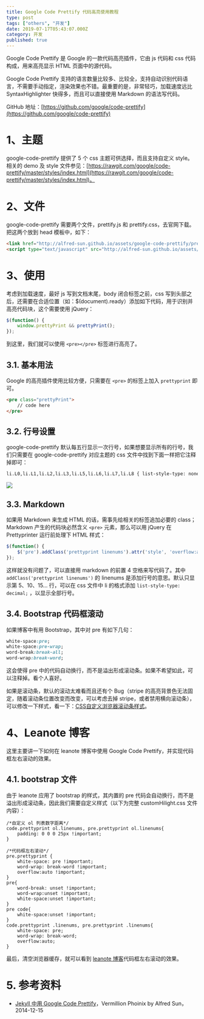```yaml
---
title: Google Code Prettify 代码高亮使用教程
type: post
tags: ["others", "开发"]
date: 2019-07-17T05:43:07.000Z
category: 开发
published: true
---
```


Google Code Prettify 是 Google 的一款代码高亮插件，它由 js 代码和 css 代码构成，用来高亮显示 HTML 页面中的源代码。

Google Code Prettify 支持的语言数量比较多、比较全，支持自动识别代码语言，不需要手动指定，渲染效果也不错。最重要的是，非常轻巧，加载速度远比 SyntaxHighlighter 快得多，而且可以直接使用 Markdown 的语法写代码。

GitHub 地址：[https://github.com/google/code-prettify](https://github.com/google/code-prettify)



# **1、主题**

google-code-prettify 提供了 5 个 css 主题可供选择，而且支持自定义 style。相关的 demo 及 style 文件参见：[https://rawgit.com/google/code-prettify/master/styles/index.html](https://rawgit.com/google/code-prettify/master/styles/index.html)。



# **2、文件**

google-code-prettify 需要两个文件，prettify.js 和 prettify.css，去官网下载。把这两个放到 head 模板中，如下：
```html
<link href="http://alfred-sun.github.io/assets/google-code-prettify/prettify.css" rel="stylesheet" type="text/css" media="all">
<script type="text/javascript" src="http://alfred-sun.github.io/assets/google-code-prettify/prettify.js"></script>
```



# **3、使用**

考虑到加载速度，最好 js 写到文档末尾，body 闭合标签之前，css 写到头部之后，还需要在合适位置（如：$(document).ready）添加如下代码，用于识别并高亮代码块，这个需要使用 jQuery：
```javascript
$(function() {
    window.prettyPrint && prettyPrint();
});
```

到这里，我们就可以使用 `<pre></pre>` 标签进行高亮了。



## 3.1. 基本用法

Google 的高亮插件使用比较方便，只需要在 `<pre>` 的标签上加入 `prettyprint` 即可。
```html
<pre class="prettyPrint">
    // code here
</pre>
```



## 3.2. 行号设置

google-code-prettify 默认每五行显示一次行号，如果想要显示所有的行号，我们只需要在 google-code-prettify 对应主题的 css 文件中找到下面一样把它注释掉即可：
```html
li.L0,li.L1,li.L2,li.L3,li.L5,li.L6,li.L7,li.L8 { list-style-type: none }
```

![](https://qiniu.bioinit.com/yuque/0/2019/png/126032/1563342577013-d0f4a151-8558-4bf0-aa30-e4853daa64c9.png#align=left&display=inline&height=501&originHeight=501&originWidth=584&size=0&status=done&width=584)


## 3.3. Markdown

如果用 Markdown 来生成 HTML 的话，需事先给相关的标签追加必要的 class；Markdown 产生的代码块必然含义 `<pre>` 元素，那么可以用 jQuery 在 Prettyprinter 运行前处理下 HTML 样式：
```javascript
$(function() {
    $('pre').addClass('prettyprint linenums').attr('style', 'overflow:auto');
});
```

这样就没有问题了，可以直接用 markdown 的前置 4 空格来写代码了。其中 `addClass('prettyprint linenums')` 的 linenums 是添加行号的意思。默认只显示第 5、10、15... 行，可以在 css 文件中 li 的格式添加 `list-style-type: decimal;` ，以显示全部行号。



## 3.4. Bootstrap 代码框滚动

如果博客中有用 Bootstrap，其中对 pre 有如下几句：
```css
white-space:pre;
white-space:pre-wrap;
word-break:break-all;
word-wrap:break-word;
```

这会使得 pre 中的代码自动换行，而不是溢出形成滚动条。如果不希望如此，可以注释掉。看个人喜好。

如果是滚动条，默认的滚动太难看而且还有个 Bug（stripe 的高亮背景色无法固定，随着滚动条位置改变而改变，可以考虑去掉 stripe，或者禁用横向滚动条），可以修改一下样式，看一下：[CSS自定义浏览器滚动条样式](http://ju.outofmemory.cn/entry/149458)。



# **4、Leanote 博客**

这里主要讲一下如何在 leanote 博客中使用 Google Code Prettify，并实现代码框左右滚动的效果。



## 4.1. bootstrap 文件
由于 leanote 应用了 bootstrap 的样式，其内置的 pre 代码会自动换行，而不是溢出形成滚动条，因此我们需要自定义样式（以下为完整 customHilight.css 文件内容）：
```
/*自定义 ol 列表数字距离*/
code.prettyprint ol.linenums, pre.prettyprint ol.linenums{
    padding: 0 0 0 25px !important;
}

/*代码框左右滚动*/
pre.prettyprint {
    white-space: pre !important;
	word-wrap: break-word !important;
	overflow:auto !important;
}
pre{
    word-break: unset !important;
    word-wrap:unset !important;
    white-space:unset !important;
}
pre code{
    white-space:unset !important;
}
code.prettyprint .linenums, pre.prettyprint .linenums{
    white-space: pre;
	word-wrap: break-word;
	overflow:auto;
}
```
最后，清空浏览器缓存，就可以看到 [leanote 博客](http://blog.leanote.com/shenweiyan)代码框左右滚动的效果。



# 5. 参考资料

- [Jekyll 中用 Google Code Prettify](http://ju.outofmemory.cn/entry/149451)，Vermillion Phoinix by Alfred Sun，2014-12-15
